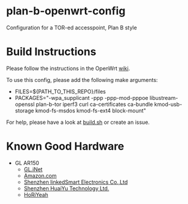 # plan-b-openwrt-config
Configuration for a TOR-ed accesspoint, Plan B style

# Build Instructions
Please follow the instructions in the OpenWrt [wiki](https://openwrt.org/docs/user-guide/additional-software/imagebuilder).

To use this config, please add the following make arguments:
 * FILES=${PATH_TO_THIS_REPO}/files
 * PACKAGES="-wpa_supplicant -ppp -ppp-mod-pppoe libustream-openssl plan-b-tor iperf3 curl ca-certificates ca-bundle kmod-usb-storage kmod-fs-msdos kmod-fs-ext4 block-mount"
   
For help, please have a look at [build.sh](https://github.com/rettichschnidi/plan-b-imagebuilder) or create an issue.

# Known Good Hardware
* GL AR150
  * [GL.iNet](https://store.gl-inet.com/products/gl-ar150-mini-smart-router?variant=3092579975195)
  * [Amazon.com](https://www.amazon.com/GL-iNet-Pre-installed-Performance-Compatible-Programmable/dp/B01FJ4S9JK)
  * [Shenzhen linkedSmart Electronics Co.,Ltd](https://de.aliexpress.com/store/product/GL-iNet-GL-AR150-AR9331-Smart-WiFi-Wireless-Router150Mbps-Repeater-OPENWRT-Firmware-External-Internal-Antenna-Support/1946255_32673861702.html)
  * [Shenzhen HuaiYu Technology Ltd.](https://de.aliexpress.com/item/GL-iNet-AR-150-150Mbps-OPENWRT-Firmware-Mini-Routers-Wi-Fi-Router-WiFi-Repeater-Booster-Extender/32464052719.html)
  * [HoRiYeah](https://de.aliexpress.com/item/GL-iNet-GL-AR150-AR9331-150Mbps-WiFi-Wireless-Router-WiFi-Repeater-OPENWRT-Firmware-External-Internal-Antenna/32556315152.html)

